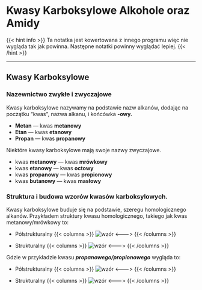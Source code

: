 # **Kwasy Karboksylowe Alkohole oraz Amidy**

{{< hint info >}}
Ta notatka jest kowertowana z innego programu więc nie wygląda tak jak powinna. Następne notatki powinny wyglądać lepiej.
{{< /hint >}}

---

## Kwasy Karboksylowe

### Nazewnictwo zwykłe i zwyczajowe
Kwasy karboksylowe nazywamy na podstawie nazw alkanów, dodając na początku “kwas", nazwa alkanu, i końcówka **-owy.**
- **Metan** — kwas **metanowy**
- **Etan** — kwas **etanowy**
- **Propan** — kwas **propanowy**

Niektóre kwasy karboksylowe mają swoje nazwy zwyczajowe.
- kwas **metanowy** — kwas **mrówkowy**
- kwas **etanowy** — kwas **octowy**
- kwas **propanowy** — kwas **propionowy**
- kwas **butanowy** — kwas **masłowy**

### Struktura i budowa wzorów kwasów karboksylowych.
Kwasy karboksylowe buduje się na podstawie, szeregu homologicznego alkanów. Przykładem struktury kwasu homologicznego, takiego jak kwas metanowy/mrówkowy to:
- Półstrukturalny
{{< columns >}}
![wzór](https://media.discordapp.net/attachments/508354456392302603/1157381782019248168/Artboard_24x.png?ex=65186747&is=651715c7&hm=d05152276f6ac1f6bf3ce56925f4964edaf2dcac5139821f9e60e9cc2cd297e6&=&width=853&height=430)
<--->
{{< /columns >}}

- Strukturalny
{{< columns >}}
![wzór](https://media.discordapp.net/attachments/508354456392302603/1157383344108081323/Artboard_24x.png?ex=651868bc&is=6517173c&hm=7c7f21c98fcbf09d907abe916703f5be6dd83d3113fb2bd8b2243ab72a00e0e2&=&width=853&height=430)
<--->
{{< /columns >}}


Gdzie w przykładzie kwasu ***propanowego/propionowego*** wygląda to:
- Półstrukturalny
{{< columns >}}
![wzór](https://media.discordapp.net/attachments/508354456392302603/1157384687665295390/Artboard_24x.png?ex=651869fc&is=6517187c&hm=5fea4bc82b84eed1bc02ff0154f864ea1c8654082ff9d24295d7046ef3fc930c&=&width=853&height=430)
<--->
{{< /columns >}}

- Strukturalny
{{< columns >}}
![wzór](https://media.discordapp.net/attachments/508354456392302603/1157385512877830315/Artboard_24x.png?ex=65186ac1&is=65171941&hm=5b0623e5494e321eea21ebc637cf65d3040d6672e4d54a605f0f82c09cebbdc2&=&width=853&height=430)
<--->
{{< /columns >}}